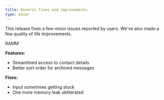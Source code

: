 ```yaml
---
title: General fixes and improvements
type: minor
---
```


This release fixes a few minor issues reported by users. We've also made a few quality of life improvements.

RAMM

**Features:**

* Streamlined access to contact details
* Better sort order for archived messages

**Fixes:**

* Input sometimes getting stuck
* One more memory leak obliterated